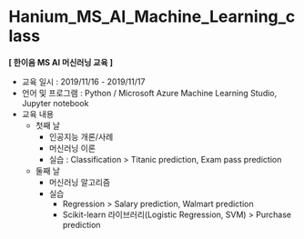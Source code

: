 # Hanium_MS_AI_Machine_Learning_class
**[ 한이음 MS AI 머신러닝 교육 ]**

- 교육 일시 : 2019/11/16 - 2019/11/17
- 언어 및 프로그램 : Python / Microsoft Azure Machine Learning Studio, Jupyter notebook
- 교육 내용
  - 첫째 날
    - 인공지능 개론/사례
    - 머신러닝 이론
    - 실습 : Classification > Titanic prediction, Exam pass prediction
  - 둘째 날
    - 머신러닝 알고리즘
    - 실습
      - Regression > Salary prediction, Walmart prediction
      - Scikit-learn 라이브러리(Logistic Regression, SVM) > Purchase prediction

